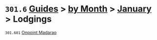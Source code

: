 # `301.6` [Guides](../../../) > [by Month](../../) > [January](../) > Lodgings

`301.601` [Onpoint Madarao](onpoint-madarao.md)
